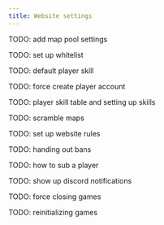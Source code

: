 ```yaml
---
title: Website settings
---
```


TODO: add map pool settings

TODO: set up whitelist

TODO: default player skill

TODO: force create player account

TODO: player skill table and setting up skills

TODO: scramble maps

TODO: set up website rules

TODO: handing out bans

TODO: how to sub a player

TODO: show up discord notifications

TODO: force closing games

TODO: reinitializing games
